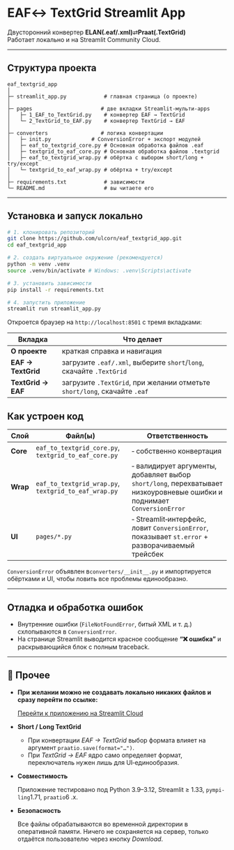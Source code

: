 # EAF↔ TextGrid Streamlit App

Двусторонний конвертер **ELAN(.eaf/.xml)**⇄**Praat(.TextGrid)**  
Работает локально и на Streamlit Community Cloud.

---

## Cтруктура проекта

````
eaf_textgrid_app
│
├─ streamlit_app.py            # главная страница (о проекте)
│
├─ pages                      # две вкладки Streamlit‑мульти‑apps
│   ├─ 1_EAF_to_TextGrid.py    # конвертер EAF → TextGrid
│   └─ 2_TextGrid_to_EAF.py    # конвертер TextGrid → EAF
│
├─ converters                 # логика конвертации
│   ├─ init.py             # ConversionError + экспорт модулей
│   ├─ eaf_to_textgrid_core.py # Основная обработка файлов .eaf
│   ├─ textgrid_to_eaf_core.py # Основная обработка файлов .textgrid
│   ├─ eaf_to_textgrid_wrap.py # обёртка с выбором short/long + try/except
│   └─ textgrid_to_eaf_wrap.py # обёртка + try/except
│
├─ requirements.txt            # зависимости
└─ README.md                   # вы читаете его

````

---

## Установка и запуск локально

```bash
# 1. клонировать репозиторий
git clone https://github.com/ulcorn/eaf_textgrid_app.git
cd eaf_textgrid_app

# 2. создать виртуальное окружение (рекомендуется)
python -m venv .venv
source .venv/bin/activate # Windows: .venv\Scripts\activate

# 3. установить зависимости
pip install -r requirements.txt

# 4. запустить приложение
streamlit run streamlit_app.py
````

Откроется браузер на `http://localhost:8501` c тремя вкладками:

| Вкладка            | Что делает                                                                |
|--------------------|---------------------------------------------------------------------------|
| **О проекте**      | краткая справка и навигация                                               |
| **EAF → TextGrid** | загрузите `.eaf/.xml`, выберите `short`/`long`, скачайте `.TextGrid`      |
| **TextGrid → EAF** | загрузите `.TextGrid`, при желании отметьте `short/long`, скачайте `.eaf` |

## Как устроен код

| Cлой     | Файл(ы)                                              | Ответственность                                                                                                         |
|----------|------------------------------------------------------|-------------------------------------------------------------------------------------------------------------------------|
| **Core** | `eaf_to_textgrid_core.py`, `textgrid_to_eaf_core.py` | ‑ собственно конвертация                                                                                                |
| **Wrap** | `eaf_to_textgrid_wrap.py`, `textgrid_to_eaf_wrap.py` | ‑ валидирует аргументы, добавляет выбор `short/long`, перехватывает низкоуровневые ошибки и поднимает `ConversionError` |
| **UI**   | `pages/*.py`                                         | ‑ Streamlit‑интерфейс, ловит `ConversionError`, показывает `st.error` + разворачиваемый трейсбек                        |

`ConversionError` объявлен в`converters/__init__.py` и импортируется обёртками и UI, чтобы ловить все проблемы
единообразно.

---

## Отладка и обработка ошибок

* Внутренние ошибки (`FileNotFoundError`, битый XML и т. д.) схлопываются
  в `ConversionError`.
* На странице Streamlit выводится красное сообщение **“❌ ошибка”** и раскрывающийся блок с полным traceback.

---

## 📝 Прочее

* **При желании можно не создавать локально никаких файлов и сразу перейти по ссылке:**
  
  [Перейти к приложению на Streamlit Cloud](https://converterproject-3gfljv4nqhxksgsihmqgf6.streamlit.app)

* **Short / Long TextGrid**
  * При конвертации *EAF → TextGrid* выбор формата влияет на аргумент `praatio.save(format="…")`. 
  * При *TextGrid → EAF* ядро само определяет формат, переключатель нужен лишь для UI‑единообразия.

* **Совместимость**
  
  Приложение тестировано под Python 3.9–3.12, Streamlit ≥ 1.33, `pympi‐ling`1.71, `praatio`6 .x.

* **Безопасность**
  
  Все файлы обрабатываются во временной директории в оперативной памяти.
  Ничего не сохраняется на сервер, только отдаётся пользователю через кнопку *Download*.
